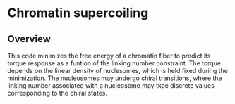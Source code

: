 # Chromatin supercoiling


Overview
-------

This code minimizes the free energy of a chromatin fiber to predict its torque response as a funtion of the linking number constraint. The torque depends on the linear density of nuclesomes, which is held fixed during the minimization. 
The nucleosomes may undergo chiral transitions, where the linking number associated with a nucleosome may tkae discrete values corresponding to the chiral states.
